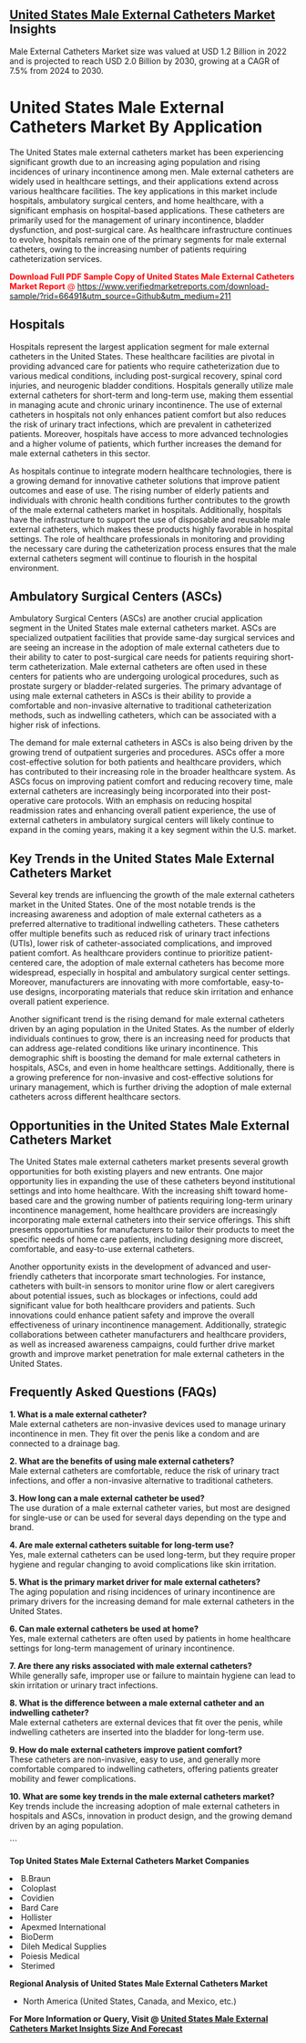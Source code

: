 <h2><a href="https://www.verifiedmarketreports.com/download-sample/?rid=66491&amp;utm_source=Github&amp;utm_medium=211" target="_blank">United States Male External Catheters Market</a> Insights</h2><p>Male External Catheters Market size was valued at USD 1.2 Billion in 2022 and is projected to reach USD 2.0 Billion by 2030, growing at a CAGR of 7.5% from 2024 to 2030.</p><p><h1>United States Male External Catheters Market By Application</h1><p>The United States male external catheters market has been experiencing significant growth due to an increasing aging population and rising incidences of urinary incontinence among men. Male external catheters are widely used in healthcare settings, and their applications extend across various healthcare facilities. The key applications in this market include hospitals, ambulatory surgical centers, and home healthcare, with a significant emphasis on hospital-based applications. These catheters are primarily used for the management of urinary incontinence, bladder dysfunction, and post-surgical care. As healthcare infrastructure continues to evolve, hospitals remain one of the primary segments for male external catheters, owing to the increasing number of patients requiring catheterization services. <p><span class=""><span style="color: #ff0000;"><strong>Download Full PDF Sample Copy of United States Male External Catheters Market Report</strong> @ </span><a href="https://www.verifiedmarketreports.com/download-sample/?rid=66491&amp;utm_source=Github&amp;utm_medium=211" target="_blank">https://www.verifiedmarketreports.com/download-sample/?rid=66491&amp;utm_source=Github&amp;utm_medium=211</a></span></p><h2>Hospitals</h2><p>Hospitals represent the largest application segment for male external catheters in the United States. These healthcare facilities are pivotal in providing advanced care for patients who require catheterization due to various medical conditions, including post-surgical recovery, spinal cord injuries, and neurogenic bladder conditions. Hospitals generally utilize male external catheters for short-term and long-term use, making them essential in managing acute and chronic urinary incontinence. The use of external catheters in hospitals not only enhances patient comfort but also reduces the risk of urinary tract infections, which are prevalent in catheterized patients. Moreover, hospitals have access to more advanced technologies and a higher volume of patients, which further increases the demand for male external catheters in this sector.</p><p>As hospitals continue to integrate modern healthcare technologies, there is a growing demand for innovative catheter solutions that improve patient outcomes and ease of use. The rising number of elderly patients and individuals with chronic health conditions further contributes to the growth of the male external catheters market in hospitals. Additionally, hospitals have the infrastructure to support the use of disposable and reusable male external catheters, which makes these products highly favorable in hospital settings. The role of healthcare professionals in monitoring and providing the necessary care during the catheterization process ensures that the male external catheters segment will continue to flourish in the hospital environment.</p><h2>Ambulatory Surgical Centers (ASCs)</h2><p>Ambulatory Surgical Centers (ASCs) are another crucial application segment in the United States male external catheters market. ASCs are specialized outpatient facilities that provide same-day surgical services and are seeing an increase in the adoption of male external catheters due to their ability to cater to post-surgical care needs for patients requiring short-term catheterization. Male external catheters are often used in these centers for patients who are undergoing urological procedures, such as prostate surgery or bladder-related surgeries. The primary advantage of using male external catheters in ASCs is their ability to provide a comfortable and non-invasive alternative to traditional catheterization methods, such as indwelling catheters, which can be associated with a higher risk of infections.</p><p>The demand for male external catheters in ASCs is also being driven by the growing trend of outpatient surgeries and procedures. ASCs offer a more cost-effective solution for both patients and healthcare providers, which has contributed to their increasing role in the broader healthcare system. As ASCs focus on improving patient comfort and reducing recovery time, male external catheters are increasingly being incorporated into their post-operative care protocols. With an emphasis on reducing hospital readmission rates and enhancing overall patient experience, the use of external catheters in ambulatory surgical centers will likely continue to expand in the coming years, making it a key segment within the U.S. market.</p><h2>Key Trends in the United States Male External Catheters Market</h2><p>Several key trends are influencing the growth of the male external catheters market in the United States. One of the most notable trends is the increasing awareness and adoption of male external catheters as a preferred alternative to traditional indwelling catheters. These catheters offer multiple benefits such as reduced risk of urinary tract infections (UTIs), lower risk of catheter-associated complications, and improved patient comfort. As healthcare providers continue to prioritize patient-centered care, the adoption of male external catheters has become more widespread, especially in hospital and ambulatory surgical center settings. Moreover, manufacturers are innovating with more comfortable, easy-to-use designs, incorporating materials that reduce skin irritation and enhance overall patient experience.</p><p>Another significant trend is the rising demand for male external catheters driven by an aging population in the United States. As the number of elderly individuals continues to grow, there is an increasing need for products that can address age-related conditions like urinary incontinence. This demographic shift is boosting the demand for male external catheters in hospitals, ASCs, and even in home healthcare settings. Additionally, there is a growing preference for non-invasive and cost-effective solutions for urinary management, which is further driving the adoption of male external catheters across different healthcare sectors.</p><h2>Opportunities in the United States Male External Catheters Market</h2><p>The United States male external catheters market presents several growth opportunities for both existing players and new entrants. One major opportunity lies in expanding the use of these catheters beyond institutional settings and into home healthcare. With the increasing shift toward home-based care and the growing number of patients requiring long-term urinary incontinence management, home healthcare providers are increasingly incorporating male external catheters into their service offerings. This shift presents opportunities for manufacturers to tailor their products to meet the specific needs of home care patients, including designing more discreet, comfortable, and easy-to-use external catheters.</p><p>Another opportunity exists in the development of advanced and user-friendly catheters that incorporate smart technologies. For instance, catheters with built-in sensors to monitor urine flow or alert caregivers about potential issues, such as blockages or infections, could add significant value for both healthcare providers and patients. Such innovations could enhance patient safety and improve the overall effectiveness of urinary incontinence management. Additionally, strategic collaborations between catheter manufacturers and healthcare providers, as well as increased awareness campaigns, could further drive market growth and improve market penetration for male external catheters in the United States.</p><h2>Frequently Asked Questions (FAQs)</h2><p><b>1. What is a male external catheter?</b><br>Male external catheters are non-invasive devices used to manage urinary incontinence in men. They fit over the penis like a condom and are connected to a drainage bag.</p><p><b>2. What are the benefits of using male external catheters?</b><br>Male external catheters are comfortable, reduce the risk of urinary tract infections, and offer a non-invasive alternative to traditional catheters.</p><p><b>3. How long can a male external catheter be used?</b><br>The use duration of a male external catheter varies, but most are designed for single-use or can be used for several days depending on the type and brand.</p><p><b>4. Are male external catheters suitable for long-term use?</b><br>Yes, male external catheters can be used long-term, but they require proper hygiene and regular changing to avoid complications like skin irritation.</p><p><b>5. What is the primary market driver for male external catheters?</b><br>The aging population and rising incidences of urinary incontinence are primary drivers for the increasing demand for male external catheters in the United States.</p><p><b>6. Can male external catheters be used at home?</b><br>Yes, male external catheters are often used by patients in home healthcare settings for long-term management of urinary incontinence.</p><p><b>7. Are there any risks associated with male external catheters?</b><br>While generally safe, improper use or failure to maintain hygiene can lead to skin irritation or urinary tract infections.</p><p><b>8. What is the difference between a male external catheter and an indwelling catheter?</b><br>Male external catheters are external devices that fit over the penis, while indwelling catheters are inserted into the bladder for long-term use.</p><p><b>9. How do male external catheters improve patient comfort?</b><br>These catheters are non-invasive, easy to use, and generally more comfortable compared to indwelling catheters, offering patients greater mobility and fewer complications.</p><p><b>10. What are some key trends in the male external catheters market?</b><br>Key trends include the increasing adoption of male external catheters in hospitals and ASCs, innovation in product design, and the growing demand driven by an aging population.</p>```</p><p><strong>Top United States Male External Catheters Market Companies</strong></p><div data-test-id=""><p><li>B.Braun</li><li> Coloplast</li><li> Covidien</li><li> Bard Care</li><li> Hollister</li><li> Apexmed International</li><li> BioDerm</li><li> Dileh Medical Supplies</li><li> Poiesis Medical</li><li> Sterimed</li></p><div><strong>Regional Analysis of&nbsp;United States Male External Catheters Market</strong></div><ul><li dir="ltr"><p dir="ltr">North America&nbsp;(United States, Canada, and Mexico, etc.)</p></li></ul><p><strong>For More Information or Query, Visit @&nbsp;</strong><strong><a href="https://www.verifiedmarketreports.com/product/global-male-external-catheters-market-2018-by-manufacturers-regions-type-and-application-forecast-to-2023/?utm_source=Github&amp;utm_medium=211" target="_blank">United States Male External Catheters Market Insights Size And Forecast</a></strong></p></div>
